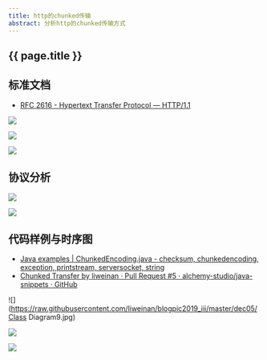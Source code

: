 ```yaml
---
title: http的chunked传输
abstract: 分析http的chunked传输方式
---
```


## {{ page.title }}

## 标准文档

* [RFC 2616 - Hypertext Transfer Protocol — HTTP/1.1](https://tools.ietf.org/html/rfc2616#section-3.6.1)

![](https://raw.githubusercontent.com/liweinan/blogpic2019_iii/master/dec05/8E4A8E1B-92A9-45D1-8825-C13749BB5BAE.png)

![](https://raw.githubusercontent.com/liweinan/blogpic2019_iii/master/dec05/A5A6C9B3-5360-4091-82D4-78C6B26AE07B.png)

![](https://raw.githubusercontent.com/liweinan/blogpic2019_iii/master/dec05/7C2C656C-FE69-4353-A307-22BF7551BDCC.png)

## 协议分析

![](https://raw.githubusercontent.com/liweinan/blogpic2019_iii/master/dec05/3873230B-12D6-431D-A4DF-C1041DDDA731.png)

![](https://raw.githubusercontent.com/liweinan/blogpic2019_iii/master/dec05/5850E009-DC61-4FD8-8822-4A217F66BB07.png)

## 代码样例与时序图

* [Java examples | ChunkedEncoding.java - checksum, chunkedencoding, exception, printstream, serversocket, string](https://alvinalexander.com/java/jwarehouse/openjdk-8/jdk/test/java/net/URLConnection/ChunkedEncoding.java.shtml)
* [Chunked Transfer by liweinan · Pull Request #5 · alchemy-studio/java-snippets · GitHub](https://github.com/alchemy-studio/java-snippets/pull/5)

![](https://raw.githubusercontent.com/liweinan/blogpic2019_iii/master/dec05/Class Diagram9.jpg)

![](https://raw.githubusercontent.com/liweinan/blogpic2019_iii/master/dec05/io.weli.io.HttpChunkedEncoding.run().jpg)

![](https://raw.githubusercontent.com/liweinan/blogpic2019_iii/master/dec05/io.weli.io.HttpChunkedEncoding.HttpChunkedEncoding().jpg)
